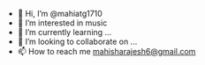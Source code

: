 - 👋 Hi, I’m @mahiatg1710
- 👀 I’m interested in music
- 🌱 I’m currently learning ...
- 💞️ I’m looking to collaborate on ...
- 📫 How to reach me mahisharajesh6@gmail.com

<!---
mahiatg1710/mahiatg1710 is a ✨ special ✨ repository because its `README.md` (this file) appears on your GitHub profile.
You can click the Preview link to take a look at your changes.
--->
